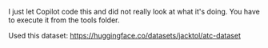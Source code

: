 I just let Copilot code this and did not really look at what it's doing. You have to execute it from the tools folder.

Used this dataset: https://huggingface.co/datasets/jacktol/atc-dataset
